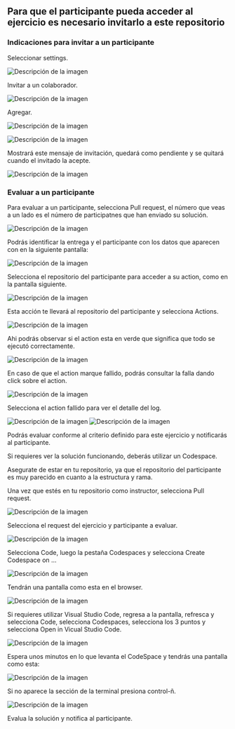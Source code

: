 ## **Para que el participante pueda acceder al ejercicio es necesario invitarlo a este repositorio**

### Indicaciones para invitar a un participante

Seleccionar settings.

![Descripción de la imagen](../imagenes/Img1.png) 

Invitar a un colaborador.

![Descripción de la imagen](../imagenes/Img2.png)

Agregar.

![Descripción de la imagen](../imagenes/Img3.png)

![Descripción de la imagen](../imagenes/Img4.png)

Mostrará este mensaje de invitación, quedará como pendiente y se quitará cuando el invitado la acepte.

![Descripción de la imagen](../imagenes/Img5.png)

### Evaluar a un participante

Para evaluar a un participante, selecciona Pull request, el número que veas a un lado es el número de participatnes que han enviado su solución.

![Descripción de la imagen](../imagenes/Img32.png)

Podrás identificar la entrega y el participante con los datos que aparecen con en la siguiente pantalla:

![Descripción de la imagen](../imagenes/Img33.png)

Selecciona el repositorio del participante para acceder a su action, como en la pantalla siguiente.

![Descripción de la imagen](../imagenes/Img34.png)

Esta acción te llevará al repositorio del participante y selecciona Actions.

![Descripción de la imagen](../imagenes/Img35.png)

Ahi podrás observar si el action esta en verde que significa que todo se ejecutó correctamente.

![Descripción de la imagen](../imagenes/Img36.png)

En caso de que el action marque fallido, podrás consultar la falla dando click sobre el action.

![Descripción de la imagen](../imagenes/Img24.png)

Selecciona el action fallido para ver el detalle del log.

![Descripción de la imagen](../imagenes/Img25.png)
![Descripción de la imagen](../imagenes/Img26.png)

Podrás evaluar conforme al criterio definido para este ejercicio y notificarás al participante.

Si requieres ver la solución funcionando, deberás utilizar un Codespace.

Asegurate de estar en tu repositorio, ya que el repositorio del participante es muy parecido en cuanto a la estructura y rama.

Una vez que estés en tu repositorio como instructor, selecciona Pull request.

![Descripción de la imagen](../imagenes/Img32.png)

Selecciona el request del ejercicio y participante a evaluar.

![Descripción de la imagen](../imagenes/Img33.png)

Selecciona Code, luego la pestaña Codespaces y selecciona Create Codespace on ...

![Descripción de la imagen](../imagenes/Img37.png)

Tendrán una pantalla como esta en el browser.

![Descripción de la imagen](../imagenes/Img38.png)

Si requieres utilizar Visual Studio Code, regresa a la pantalla, refresca y selecciona Code, selecciona Codespaces, selecciona los 3 puntos y selecciona Open in Vicual Studio Code.

![Descripción de la imagen](../imagenes/Img39.png)

Espera unos minutos en lo que levanta el CodeSpace y tendrás una pantalla como esta:

![Descripción de la imagen](../imagenes/Img20.png)

Si no aparece la sección de la terminal presiona control-ñ.

![Descripción de la imagen](../imagenes/Img21.png)

Evalua la solución y notifica al participante.





